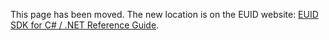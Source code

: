 This page has been moved. The new location is on the EUID website: [EUID SDK for C# / .NET Reference Guide](https://euid.eu/docs/sdks/sdk-ref-csharp-dotnet).
